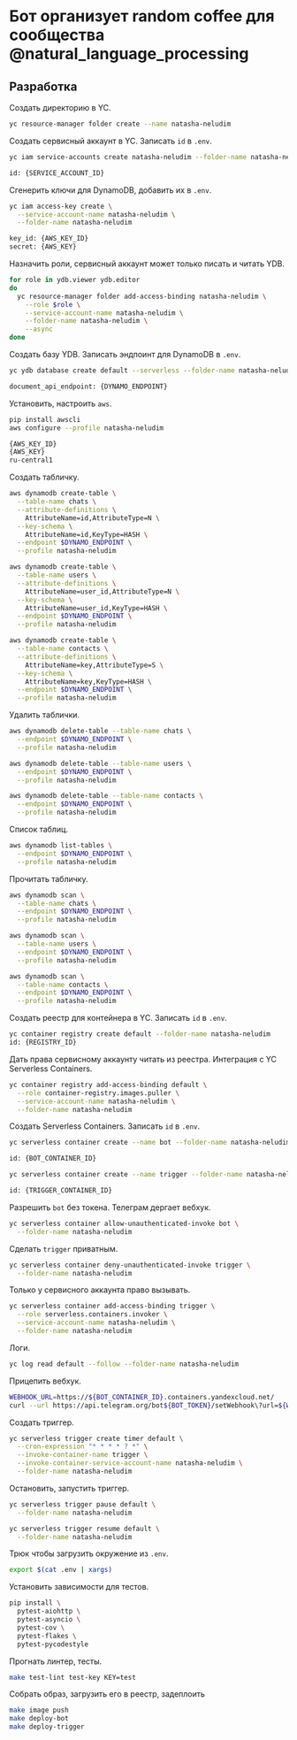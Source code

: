 
# Бот организует random coffee для сообщества @natural_language_processing

## Разработка

Создать директорию в YC.

```bash
yc resource-manager folder create --name natasha-neludim
```

Создать сервисный аккаунт в YC. Записать `id` в `.env`.

```bash
yc iam service-accounts create natasha-neludim --folder-name natasha-neludim

id: {SERVICE_ACCOUNT_ID}
```

Сгенерить ключи для DynamoDB, добавить их в `.env`.

```bash
yc iam access-key create \
  --service-account-name natasha-neludim \
  --folder-name natasha-neludim

key_id: {AWS_KEY_ID}
secret: {AWS_KEY}
```

Назначить роли, сервисный аккаунт может только писать и читать YDB.

```bash
for role in ydb.viewer ydb.editor
do
  yc resource-manager folder add-access-binding natasha-neludim \
    --role $role \
    --service-account-name natasha-neludim \
    --folder-name natasha-neludim \
    --async
done
```

Создать базу YDB. Записать эндпоинт для DynamoDB в `.env`.

```bash
yc ydb database create default --serverless --folder-name natasha-neludim

document_api_endpoint: {DYNAMO_ENDPOINT}
```

Установить, настроить `aws`.

```bash
pip install awscli
aws configure --profile natasha-neludim

{AWS_KEY_ID}
{AWS_KEY}
ru-central1
```

Создать табличку.

```bash
aws dynamodb create-table \
  --table-name chats \
  --attribute-definitions \
    AttributeName=id,AttributeType=N \
  --key-schema \
    AttributeName=id,KeyType=HASH \
  --endpoint $DYNAMO_ENDPOINT \
  --profile natasha-neludim

aws dynamodb create-table \
  --table-name users \
  --attribute-definitions \
    AttributeName=user_id,AttributeType=N \
  --key-schema \
    AttributeName=user_id,KeyType=HASH \
  --endpoint $DYNAMO_ENDPOINT \
  --profile natasha-neludim

aws dynamodb create-table \
  --table-name contacts \
  --attribute-definitions \
    AttributeName=key,AttributeType=S \
  --key-schema \
    AttributeName=key,KeyType=HASH \
  --endpoint $DYNAMO_ENDPOINT \
  --profile natasha-neludim
```

Удалить таблички.

```bash
aws dynamodb delete-table --table-name chats \
  --endpoint $DYNAMO_ENDPOINT \
  --profile natasha-neludim

aws dynamodb delete-table --table-name users \
  --endpoint $DYNAMO_ENDPOINT \
  --profile natasha-neludim

aws dynamodb delete-table --table-name contacts \
  --endpoint $DYNAMO_ENDPOINT \
  --profile natasha-neludim
```

Список таблиц.

```bash
aws dynamodb list-tables \
  --endpoint $DYNAMO_ENDPOINT \
  --profile natasha-neludim
```

Прочитать табличку.

```bash
aws dynamodb scan \
  --table-name chats \
  --endpoint $DYNAMO_ENDPOINT \
  --profile natasha-neludim

aws dynamodb scan \
  --table-name users \
  --endpoint $DYNAMO_ENDPOINT \
  --profile natasha-neludim

aws dynamodb scan \
  --table-name contacts \
  --endpoint $DYNAMO_ENDPOINT \
  --profile natasha-neludim
```

Создать реестр для контейнера в YC. Записать `id` в `.env`.

```bash
yc container registry create default --folder-name natasha-neludim
id: {REGISTRY_ID}
```

Дать права сервисному аккаунту читать из реестра. Интеграция с YC Serverless Containers.

```bash
yc container registry add-access-binding default \
  --role container-registry.images.puller \
  --service-account-name natasha-neludim \
  --folder-name natasha-neludim
```

Создать Serverless Containers. Записать `id` в `.env`.

```bash
yc serverless container create --name bot --folder-name natasha-neludim

id: {BOT_CONTAINER_ID}

yc serverless container create --name trigger --folder-name natasha-neludim

id: {TRIGGER_CONTAINER_ID}
```

Разрешить `bot` без токена. Телеграм дергает вебхук.

```bash
yc serverless container allow-unauthenticated-invoke bot \
  --folder-name natasha-neludim
```

Сделать `trigger` приватным.

```bash
yc serverless container deny-unauthenticated-invoke trigger \
  --folder-name natasha-neludim
```

Только у сервисного аккаунта право вызывать.

```bash
yc serverless container add-access-binding trigger \
  --role serverless.containers.invoker \
  --service-account-name natasha-neludim \
  --folder-name natasha-neludim
```

Логи.

```bash
yc log read default --follow --folder-name natasha-neludim
```

Прицепить вебхук.

```bash
WEBHOOK_URL=https://${BOT_CONTAINER_ID}.containers.yandexcloud.net/
curl --url https://api.telegram.org/bot${BOT_TOKEN}/setWebhook\?url=${WEBHOOK_URL}
```

Создать триггер.

```bash
yc serverless trigger create timer default \
  --cron-expression "* * * * ? *" \
  --invoke-container-name trigger \
  --invoke-container-service-account-name natasha-neludim \
  --folder-name natasha-neludim
```

Остановить, запустить триггер.

```bash
yc serverless trigger pause default \
  --folder-name natasha-neludim

yc serverless trigger resume default \
  --folder-name natasha-neludim
```

Трюк чтобы загрузить окружение из `.env`.

```bash
export $(cat .env | xargs)
```

Установить зависимости для тестов.

```bash
pip install \
  pytest-aiohttp \
  pytest-asyncio \
  pytest-cov \
  pytest-flakes \
  pytest-pycodestyle
```

Прогнать линтер, тесты.

```bash
make test-lint test-key KEY=test
```

Собрать образ, загрузить его в реестр, задеплоить

```bash
make image push
make deploy-bot
make deploy-trigger
```
